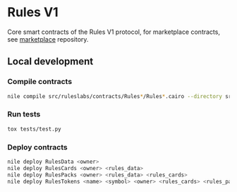 # Rules V1

Core smart contracts of the Rules V1 protocol, for marketplace contracts, see [marketplace](https://github.com/ruleslabs/marketplace) repository.

## Local development

### Compile contracts

```bash
nile compile src/ruleslabs/contracts/Rules*/Rules*.cairo --directory src
```

### Run tests

```bash
tox tests/test.py
```

### Deploy contracts

```bash
nile deploy RulesData <owner>
nile deploy RulesCards <owner> <rules_data>
nile deploy RulesPacks <owner> <rules_data> <rules_cards>
nile deploy RulesTokens <name> <symbol> <owner> <rules_cards> <rules_packs>
```
